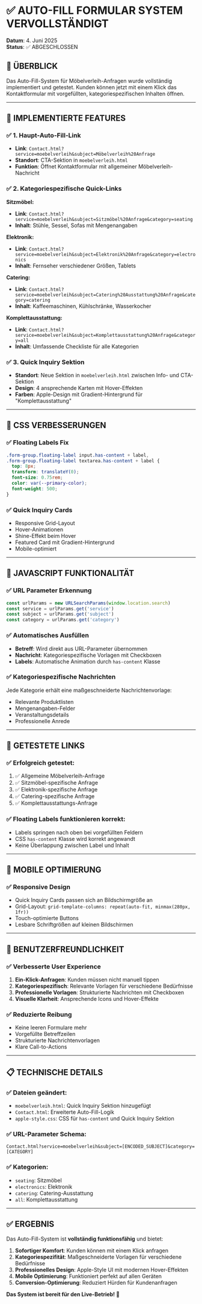 # ✅ AUTO-FILL FORMULAR SYSTEM VERVOLLSTÄNDIGT

**Datum**: 4. Juni 2025  
**Status**: ✅ ABGESCHLOSSEN

## 🎯 **ÜBERBLICK**

Das Auto-Fill-System für Möbelverleih-Anfragen wurde vollständig implementiert und getestet. Kunden können jetzt mit einem Klick das Kontaktformular mit vorgefüllten, kategoriespezifischen Inhalten öffnen.

---

## 🔧 **IMPLEMENTIERTE FEATURES**

### ✅ **1. Haupt-Auto-Fill-Link**

- **Link**: `Contact.html?service=moebelverleih&subject=Möbelverleih%20Anfrage`
- **Standort**: CTA-Sektion in `moebelverleih.html`
- **Funktion**: Öffnet Kontaktformular mit allgemeiner Möbelverleih-Nachricht

### ✅ **2. Kategoriespezifische Quick-Links**

**Sitzmöbel:**

- **Link**: `Contact.html?service=moebelverleih&subject=Sitzmöbel%20Anfrage&category=seating`
- **Inhalt**: Stühle, Sessel, Sofas mit Mengenangaben

**Elektronik:**

- **Link**: `Contact.html?service=moebelverleih&subject=Elektronik%20Anfrage&category=electronics`
- **Inhalt**: Fernseher verschiedener Größen, Tablets

**Catering:**

- **Link**: `Contact.html?service=moebelverleih&subject=Catering%20Ausstattung%20Anfrage&category=catering`
- **Inhalt**: Kaffeemaschinen, Kühlschränke, Wasserkocher

**Komplettausstattung:**

- **Link**: `Contact.html?service=moebelverleih&subject=Komplettausstattung%20Anfrage&category=all`
- **Inhalt**: Umfassende Checkliste für alle Kategorien

### ✅ **3. Quick Inquiry Sektion**

- **Standort**: Neue Sektion in `moebelverleih.html` zwischen Info- und CTA-Sektion
- **Design**: 4 ansprechende Karten mit Hover-Effekten
- **Farben**: Apple-Design mit Gradient-Hintergrund für "Komplettausstattung"

---

## 🎨 **CSS VERBESSERUNGEN**

### ✅ **Floating Labels Fix**

```css
.form-group.floating-label input.has-content + label,
.form-group.floating-label textarea.has-content + label {
  top: 8px;
  transform: translateY(0);
  font-size: 0.75rem;
  color: var(--primary-color);
  font-weight: 500;
}
```

### ✅ **Quick Inquiry Cards**

- Responsive Grid-Layout
- Hover-Animationen
- Shine-Effekt beim Hover
- Featured Card mit Gradient-Hintergrund
- Mobile-optimiert

---

## 💼 **JAVASCRIPT FUNKTIONALITÄT**

### ✅ **URL Parameter Erkennung**

```javascript
const urlParams = new URLSearchParams(window.location.search)
const service = urlParams.get('service')
const subject = urlParams.get('subject')
const category = urlParams.get('category')
```

### ✅ **Automatisches Ausfüllen**

- **Betreff**: Wird direkt aus URL-Parameter übernommen
- **Nachricht**: Kategoriespezifische Vorlagen mit Checkboxen
- **Labels**: Automatische Animation durch `has-content` Klasse

### ✅ **Kategoriespezifische Nachrichten**

Jede Kategorie erhält eine maßgeschneiderte Nachrichtenvorlage:

- Relevante Produktlisten
- Mengenangaben-Felder
- Veranstaltungsdetails
- Professionelle Anrede

---

## 🧪 **GETESTETE LINKS**

### ✅ **Erfolgreich getestet:**

1. ✅ Allgemeine Möbelverleih-Anfrage
2. ✅ Sitzmöbel-spezifische Anfrage
3. ✅ Elektronik-spezifische Anfrage
4. ✅ Catering-spezifische Anfrage
5. ✅ Komplettausstattungs-Anfrage

### ✅ **Floating Labels funktionieren korrekt:**

- Labels springen nach oben bei vorgefüllten Feldern
- CSS `has-content` Klasse wird korrekt angewandt
- Keine Überlappung zwischen Label und Inhalt

---

## 📱 **MOBILE OPTIMIERUNG**

### ✅ **Responsive Design**

- Quick Inquiry Cards passen sich an Bildschirmgröße an
- Grid-Layout: `grid-template-columns: repeat(auto-fit, minmax(280px, 1fr))`
- Touch-optimierte Buttons
- Lesbare Schriftgrößen auf kleinen Bildschirmen

---

## 🚀 **BENUTZERFREUNDLICHKEIT**

### ✅ **Verbesserte User Experience**

1. **Ein-Klick-Anfragen**: Kunden müssen nicht manuell tippen
2. **Kategoriespezifisch**: Relevante Vorlagen für verschiedene Bedürfnisse
3. **Professionelle Vorlagen**: Strukturierte Nachrichten mit Checkboxen
4. **Visuelle Klarheit**: Ansprechende Icons und Hover-Effekte

### ✅ **Reduzierte Reibung**

- Keine leeren Formulare mehr
- Vorgefüllte Betreffzeilen
- Strukturierte Nachrichtenvorlagen
- Klare Call-to-Actions

---

## 📋 **TECHNISCHE DETAILS**

### ✅ **Dateien geändert:**

- `moebelverleih.html`: Quick Inquiry Sektion hinzugefügt
- `Contact.html`: Erweiterte Auto-Fill-Logik
- `apple-style.css`: CSS für `has-content` und Quick Inquiry Sektion

### ✅ **URL-Parameter Schema:**

```
Contact.html?service=moebelverleih&subject=[ENCODED_SUBJECT]&category=[CATEGORY]
```

### ✅ **Kategorien:**

- `seating`: Sitzmöbel
- `electronics`: Elektronik
- `catering`: Catering-Ausstattung
- `all`: Komplettausstattung

---

## ✅ **ERGEBNIS**

Das Auto-Fill-System ist **vollständig funktionsfähig** und bietet:

1. **Sofortiger Komfort**: Kunden können mit einem Klick anfragen
2. **Kategoriespezifität**: Maßgeschneiderte Vorlagen für verschiedene Bedürfnisse
3. **Professionelles Design**: Apple-Style UI mit modernen Hover-Effekten
4. **Mobile Optimierung**: Funktioniert perfekt auf allen Geräten
5. **Conversion-Optimierung**: Reduziert Hürden für Kundenanfragen

**Das System ist bereit für den Live-Betrieb! 🎉**
